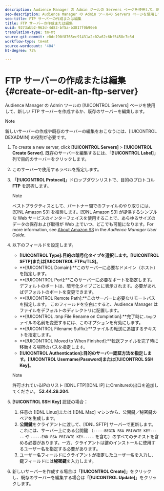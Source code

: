 ```yaml
---
description: Audience Manager の Admin ツールの Servers ページを使用して、新しい FTP サーバーを作成するか、既存のサーバーを編集します。
seo-description: Audience Manager の Admin ツールの Servers ページを使用して、新しい FTP サーバーを作成するか、既存のサーバーを編集します。
seo-title: FTP サーバーの作成または編集
title: FTP サーバーの作成または編集
uuid: 9273abb2-963d-4d83-bf5a-b3817f0b90e6
translation-type: tm+mt
source-git-commit: e0dc190f8765ec91431a2c02a62c6bf5458c7e3d
workflow-type: tm+mt
source-wordcount: '404'
ht-degree: 72%

---
```



# FTP サーバーの作成または編集 {#create-or-edit-an-ftp-server}

Audience Manager の Admin ツールの [!UICONTROL Servers] ページを使用して、新しい FTP サーバーを作成するか、既存のサーバーを編集します。

>[!NOTE]
>
>新しいサーバーの作成や既存のサーバーの編集をおこなうには、[!UICONTROL DEXADMIN] の役割が必要です。

1. To create a new server, click **[!UICONTROL Servers]** > **[!UICONTROL Create Server]**. 既存のサーバーを編集するには、「**[!UICONTROL Label]**」列で目的のサーバーをクリックします。
1. このサーバーで使用するラベルを指定します。
1. 「**[!UICONTROL Protocol]**」ドロップダウンリストで、目的のプロトコル **FTP** を選択します。

   >[!NOTE]
   >
   >ベストプラクティスとして、パートナー間でのファイルのやり取りには、[!DNL Amazon S3] を推奨します。[!DNL Amazon S3] が提供するシンプルな Web サービスのインターフェイスを使用することで、あらゆるサイズのデータの保存および取得が Web 上でいつ、どこでも可能になります。For more information, see [About Amazon S3](https://docs.adobe.com/content/help/en/audience-manager/user-guide/reference/amazon-s3.html) in the *Audience Manager User Guide*.

1. 以下のフィールドを設定します。

   * **[!UICONTROL Type]:**目的の暗号化タイプを選択します。**[!UICONTROL SFTP]**または&#x200B;**[!UICONTROL FTPs/TLS]**。
   * **[!UICONTROL Domain]:**このサーバーに必要なドメイン（ホスト）を指定します。
   * **[!UICONTROL Port]:**このサーバーに必要なポートを指定します。 デフォルトのポートは、暗号化タイプごとに表示されます。必要があればデフォルトのポートを変更できます。
   * **[!UICONTROL Remote Path]:**このサーバーに必要なリモートパスを指定します。 このフィールドを空白にすると、Audience Manager はファイルをデフォルトのディレクトリに配置します。
   * **[!UICONTROL .tmp File Rename on Completion]:**完了時に`.tmp`ファイルの名前を変更するには、このオプションを有効にします。
   * **[!UICONTROL Filename Suffix]:**ファイルの転送に追加するテキストを指定します。
   * **[!UICONTROL Moved to When Finished]:**転送ファイルを完了時に移動する場所のパスを指定します。
   * **[!UICONTROL Authentication]:**目的のサーバー認証方法を指定します。**[!UICONTROL Username/Password]**または&#x200B;**[!UICONTROL SSH Key]**。
   >[!NOTE]
   >
   >許可されているIPのリスト [!DNL FTP][!DNL IP] にOmnitureの出口を追加してください。 **52.44.29.204**.

1. **[!UICONTROL SSH Key]** 認証の場合：
   1. 任意の [!DNL Linux]または [!DNL Mac] マシンから、公開鍵／秘密鍵のペアを生成します。
   1. **公開鍵**&#x200B;をクライアントに渡して、[!DNL SFTP] サーバーで更新します。これには、サーバー上にある公開鍵 （`-----BEGIN RSA PRIVATE KEY-----` や `-----END RSA PRIVATE KEY-----` を含む）のすべてのテキストを含める必要があります。一方、クライアントは鍵のインストールに使用するユーザー名を指定する必要があります。
   1. ユーザー名フィールドにクライアントが指定したユーザー名を入力し、鍵フィールドには&#x200B;**秘密鍵**&#x200B;を入力します。
1. 新しいサーバーを作成する場合は「**[!UICONTROL Create]**」をクリックし、既存のサーバーを編集する場合は「**[!UICONTROL Update]**」をクリックします。
